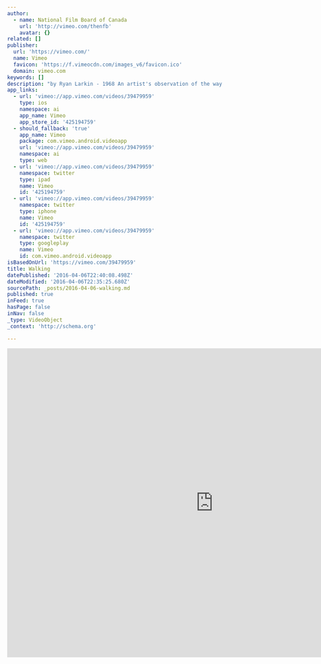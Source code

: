 ```yaml
---
author:
  - name: National Film Board of Canada
    url: 'http://vimeo.com/thenfb'
    avatar: {}
related: []
publisher:
  url: 'https://vimeo.com/'
  name: Vimeo
  favicon: 'https://f.vimeocdn.com/images_v6/favicon.ico'
  domain: vimeo.com
keywords: []
description: "by Ryan Larkin - 1968 An artist's observation of the way people walk. Ryan Larkin employs a variety of techniques--line drawing, color wash, etc.--to catch and reproduce the motion of people afoot. The springing gait of youth, the mincing step of the high-heeled female, the doddering amble of the elderly--all are registered with humor and individuality, to the accompaniment of special sound."
app_links:
  - url: 'vimeo://app.vimeo.com/videos/39479959'
    type: ios
    namespace: ai
    app_name: Vimeo
    app_store_id: '425194759'
  - should_fallback: 'true'
    app_name: Vimeo
    package: com.vimeo.android.videoapp
    url: 'vimeo://app.vimeo.com/videos/39479959'
    namespace: ai
    type: web
  - url: 'vimeo://app.vimeo.com/videos/39479959'
    namespace: twitter
    type: ipad
    name: Vimeo
    id: '425194759'
  - url: 'vimeo://app.vimeo.com/videos/39479959'
    namespace: twitter
    type: iphone
    name: Vimeo
    id: '425194759'
  - url: 'vimeo://app.vimeo.com/videos/39479959'
    namespace: twitter
    type: googleplay
    name: Vimeo
    id: com.vimeo.android.videoapp
isBasedOnUrl: 'https://vimeo.com/39479959'
title: Walking
datePublished: '2016-04-06T22:40:08.498Z'
dateModified: '2016-04-06T22:35:25.680Z'
sourcePath: _posts/2016-04-06-walking.md
published: true
inFeed: true
hasPage: false
inNav: false
_type: VideoObject
_context: 'http://schema.org'

---
```

<iframe src="https://cdn.embedly.com/widgets/media.html?src=https%3A%2F%2Fplayer.vimeo.com%2Fvideo%2F39479959&amp;url=https%3A%2F%2Fvimeo.com%2F39479959&amp;image=http%3A%2F%2Fi.vimeocdn.com%2Fvideo%2F455591325_960.jpg&amp;key=b7d04c9b404c499eba89ee7072e1c4f7&amp;type=text%2Fhtml&amp;schema=vimeo" width="960" height="720" scrolling="no" frameborder="0" allowfullscreen="allowfullscreen" style=""></iframe>